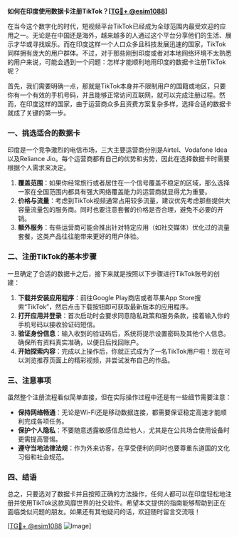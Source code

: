 **如何在印度使用数据卡注册TikTok？[[TG💪+ @esim1088](https://t.me/s/esim1088)]**

在当今这个数字化的时代，短视频平台TikTok已经成为全球范围内最受欢迎的应用之一。无论是在中国还是海外，越来越多的人通过这个平台分享他们的生活、展示才华或寻找娱乐。而在印度这样一个人口众多且科技发展迅速的国家，TikTok同样拥有庞大的用户群体。不过，对于那些刚到印度或者对本地网络环境不太熟悉的用户来说，可能会遇到一个问题：怎样才能顺利地用印度的数据卡注册TikTok呢？

首先，我们需要明确一点，那就是TikTok本身并不限制用户的国籍或地区，只要你有一个有效的手机号码，并且能够正常访问互联网，就可以完成注册过程。然而，在印度这样的国家，由于运营商众多且资费方案复杂多样，选择合适的数据卡就成了关键的第一步。

### 一、挑选适合的数据卡

印度是一个竞争激烈的电信市场，三大主要运营商分别是Airtel、Vodafone Idea以及Reliance Jio。每个运营商都有自己的优势和劣势，因此在选择数据卡时需要根据个人需求来决定。

1. **覆盖范围**：如果你经常旅行或者居住在一个信号覆盖不稳定的区域，那么选择一家在全国范围内都具有强大网络覆盖能力的运营商就显得尤为重要。
2. **价格与流量**：考虑到TikTok视频通常占用较多流量，建议优先考虑那些提供大容量流量包的服务商。同时也要注意套餐的价格是否合理，避免不必要的开销。
3. **额外服务**：有些运营商可能会推出针对特定应用（如社交媒体）优化过的流量套餐，这类产品往往能带来更好的用户体验。

### 二、注册TikTok的基本步骤

一旦确定了合适的数据卡之后，接下来就是按照以下步骤进行TikTok账号的创建：

1. **下载并安装应用程序**：前往Google Play商店或者苹果App Store搜索“TikTok”，然后点击下载按钮即可获取最新版本的应用程序。
2. **打开应用并登录**：首次启动时会要求同意隐私政策和服务条款，接着输入你的手机号码以接收验证码短信。
3. **验证身份信息**：输入收到的验证码后，系统将提示设置密码及其他个人信息。确保所有资料真实准确，以便日后找回账户。
4. **开始探索内容**：完成以上操作后，你就正式成为了一名TikTok用户啦！现在可以浏览推荐页面上的精彩视频，并尝试发布自己的作品。

### 三、注意事项

虽然整个注册流程看似简单直接，但在实际操作过程中还是有一些细节需要注意：

- **保持网络畅通**：无论是Wi-Fi还是移动数据连接，都需要保证稳定高速才能顺利完成各项任务。
- **保护个人隐私**：不要随意透露敏感信息给他人，尤其是在公共场合使用设备时更需提高警惕。
- **遵守当地法律法规**：作为外来访客，在享受便利的同时也要尊重东道国的文化习俗和社会规范。

### 四、结语

总之，只要选对了数据卡并且按照正确的方法操作，任何人都可以在印度轻松地注册并使用TikTok这款风靡世界的社交软件。希望本文提供的指南能够帮助到正在面临类似问题的朋友。如果还有其他疑问的话，欢迎随时留言交流哦！

[[TG💪+ @esim1088](https://t.me/s/esim1088) ![Image](https://i.postimg.cc/4NQfJmqS/Snipaste-2025-05-13-00-14-12.png)]